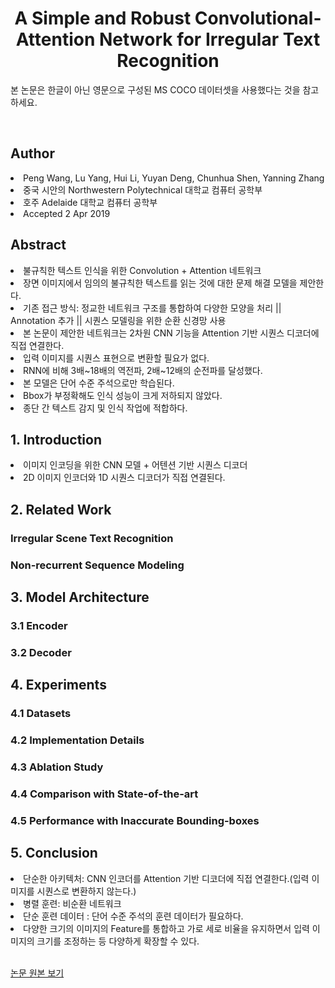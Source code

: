 <div align='center'>
    <h1> A Simple and Robust Convolutional-Attention Network for Irregular Text Recognition</h1>
</div>

본 논문은 한글이 아닌 영문으로 구성된 MS COCO 데이터셋을 사용했다는 것을 참고하세요.

<br>

<h2>Author</h2>
<li>Peng Wang, Lu Yang, Hui Li, Yuyan Deng, Chunhua Shen, Yanning Zhang</li>
<li>중국 시안의 Northwestern Polytechnical 대학교 컴퓨터 공학부</li>
<li>호주 Adelaide 대학교 컴퓨터 공학부</li>
<li>Accepted 2 Apr 2019</li>

<h2>Abstract</h2>
<li>불규칙한 텍스트 인식을 위한 Convolution + Attention 네트워크</li>
<li>장면 이미지에서 임의의 불규칙한 텍스트를 읽는 것에 대한 문제 해결 모델을 제안한다.</li>
<li>기존 접근 방식: 정교한 네트워크 구조를 통합하여 다양한 모양을 처리 || Annotation 추가 || 시퀀스 모델링을 위한 순환 신경망 사용</li>
<li>본 논문이 제안한 네트워크는 2차원 CNN 기능을 Attention 기반 시퀀스 디코더에 직접 연결한다.</li>
<li>입력 이미지를 시퀀스 표현으로 변환할 필요가 없다.</li>
<li>RNN에 비해 3배~18배의 역전파, 2배~12배의 순전파를 달성했다.</li>
<li>본 모델은 단어 수준 주석으로만 학습된다.</li>
<li>Bbox가 부정확해도 인식 성능이 크게 저하되지 않았다.</li>
<li>종단 간 텍스트 감지 및 인식 작업에 적합하다.</li>

<h2>1. Introduction</h2>
<li>이미지 인코딩을 위한 CNN 모델 + 어텐션 기반 시퀀스 디코더</li>
<li>2D 이미지 인코더와 1D 시퀀스 디코더가 직접 연결된다.</li>

<h2>2. Related Work</h2>
<h3>Irregular Scene Text Recognition</h3>
<h3>Non-recurrent Sequence Modeling</h3>

<h2>3. Model Architecture</h2>
<h3>3.1 Encoder</h3>
<h3>3.2 Decoder </h3>

<h2>4. Experiments</h2>
<h3>4.1 Datasets</h3>
<h3>4.2 Implementation Details</h3>
<h3>4.3 Ablation Study</h3>
<h3>4.4 Comparison with State-of-the-art</h3>
<h3>4.5 Performance with Inaccurate Bounding-boxes</h3>

<h2>5. Conclusion</h2>
<li>단순한 아키텍처: CNN 인코더를 Attention 기반 디코더에 직접 연결한다.(입력 이미지를 시퀀스로 변환하지 않는다.)</li>
<li>병렬 훈련: 비순환 네트워크</li>
<li>단순 훈련 데이터 : 단어 수준 주석의 훈련 데이터가 필요하다.</li>
<li>다양한 크기의 이미지의 Feature를 통합하고 가로 세로 비율을 유지하면서 입력 이미지의 크기를 조정하는 등 다양하게 확장할 수 있다.</li>

<br>

<a href='https://www.researchgate.net/publication/332169025_A_Simple_and_Robust_Convolutional-Attention_Network_for_Irregular_Text_Recognition'>논문 원본 보기</a>
